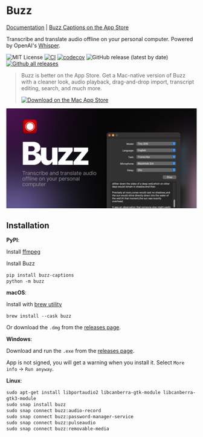 # Buzz

[Documentation](https://chidiwilliams.github.io/buzz/) | [Buzz Captions on the App Store](https://apps.apple.com/us/app/buzz-captions/id6446018936?mt=12&itsct=apps_box_badge&itscg=30200)

Transcribe and translate audio offline on your personal computer. Powered by
OpenAI's [Whisper](https://github.com/openai/whisper).

![MIT License](https://img.shields.io/badge/license-MIT-green)
[![CI](https://github.com/chidiwilliams/buzz/actions/workflows/ci.yml/badge.svg)](https://github.com/chidiwilliams/buzz/actions/workflows/ci.yml)
[![codecov](https://codecov.io/github/chidiwilliams/buzz/branch/main/graph/badge.svg?token=YJSB8S2VEP)](https://codecov.io/github/chidiwilliams/buzz)
![GitHub release (latest by date)](https://img.shields.io/github/v/release/chidiwilliams/buzz)
[![Github all releases](https://img.shields.io/github/downloads/chidiwilliams/buzz/total.svg)](https://GitHub.com/chidiwilliams/buzz/releases/)

<blockquote>
<p>Buzz is better on the App Store. Get a Mac-native version of Buzz with a cleaner look, audio playback, drag-and-drop import, transcript editing, search, and much more.</p>
<a href="https://apps.apple.com/us/app/buzz-captions/id6446018936?mt=12&amp;itsct=apps_box_badge&amp;itscg=30200"><img src="https://toolbox.marketingtools.apple.com/api/badges/download-on-the-mac-app-store/black/en-us?size=250x83&amp;releaseDate=1679529600" alt="Download on the Mac App Store" /></a>
</blockquote>

![Buzz](./buzz/assets/buzz-banner.jpg)

## Installation

**PyPI**:

Install [ffmpeg](https://www.ffmpeg.org/download.html)

Install Buzz
```shell
pip install buzz-captions
python -m buzz
```

**macOS**:

Install with [brew utility](https://brew.sh/)

```shell
brew install --cask buzz
```

Or download the `.dmg` from the [releases page](https://github.com/chidiwilliams/buzz/releases/latest).

**Windows**:

Download and run the `.exe` from the [releases page](https://github.com/chidiwilliams/buzz/releases/latest).

App is not signed, you will get a warning when you install it. Select `More info` -> `Run anyway`.

**Linux**:

```shell
sudo apt-get install libportaudio2 libcanberra-gtk-module libcanberra-gtk3-module
sudo snap install buzz
sudo snap connect buzz:audio-record
sudo snap connect buzz:password-manager-service
sudo snap connect buzz:pulseaudio
sudo snap connect buzz:removable-media
```
